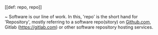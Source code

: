 [[def: repo, repo]]

~ Software is our line of work. In this, 'repo' is the short hand for 'Repository', mostly referring to a software repo(sitory) on [Github.com](https://github.com), Gitlab (https://gitlab.com) or other software repository hosting services. 
